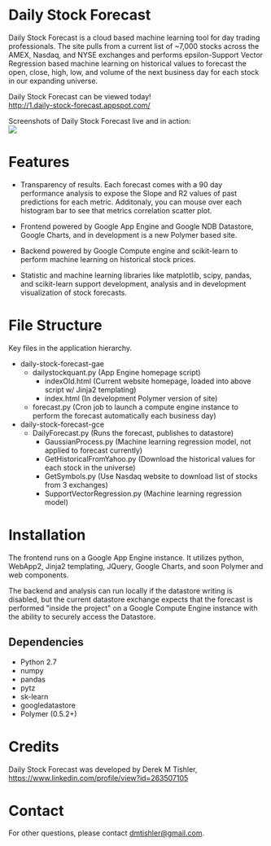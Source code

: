 Daily Stock Forecast
=======

Daily Stock Forecast is a cloud based machine learning tool 
for day trading professionals. The site pulls from a current
list of ~7,000 stocks across the AMEX, Nasdaq, and NYSE
exchanges and performs epsilon-Support Vector Regression based
machine learning on historical values to forecast the open,
close, high, low, and volume of the next business day for each
stock in our expanding universe.

Daily Stock Forecast can be viewed today!<br />
<http://1.daily-stock-forecast.appspot.com/>

Screenshots of Daily Stock Forecast live and in action:<br />
![](https://github.com/DMTSource/daily-stock-forecast/blob/master/daily-stock-forecast.png)

Features
========

* Transparency of results. Each forecast comes with a 90 day performance
analysis to expose the Slope and R2 values of past predictions for each
metric. Additonaly, you can mouse over each histogram bar to see that 
metrics correlation scatter plot.

* Frontend powered by Google App Engine and Google NDB Datastore,
Google Charts, and in development is a new Polymer based site.

* Backend powered by Google Compute engine and scikit-learn to
perform machine learning on historical stock prices.

* Statistic and machine learning libraries like matplotlib, scipy,
pandas, and scikit-learn support development, analysis and
in development visualization of stock forecasts.

File Structure
============
Key files in the application hierarchy.
* daily-stock-forecast-gae
  * dailystockquant.py (App Engine homepage script)
    * indexOld.html (Current website homepage, loaded into above script w/ Jinja2 templating)
    * index.html (In development Polymer version of site)
  * forecast.py (Cron job to launch a compute engine instance to perform the forecast automatically each business day) 
* daily-stock-forecast-gce
  * DailyForecast.py (Runs the forecast, publishes to datastore)
    * GaussianProcess.py (Machine learning regression model, not applied to forecast currently)
    * GetHistoricalFromYahoo.py (Download the historical values for each stock in the universe)
    * GetSymbols.py (Use Nasdaq website to download list of stocks from 3 exchanges)
    * SupportVectorRegression.py (Machine learning regression model)

Installation
============

The frontend runs on a Google App Engine instance. It utilizes
python, WebApp2, Jinja2 templating, JQuery, Google Charts, and 
soon Polymer and web components.

The backend and analysis can run locally if the datastore writing 
is disabled, but the current datastore exchange expects that the 
forecast is performed "inside the project" on a Google Compute 
Engine instance with the ability to securely access the Datastore.

Dependencies
------------

* Python 2.7
* numpy 
* pandas
* pytz
* sk-learn
* googledatastore
* Polymer (0.5.2+)


Credits
============

Daily Stock Forecast was developed by Derek M Tishler,<br />
<https://www.linkedin.com/profile/view?id=263507105>

Contact
=======

For other questions, please contact <dmtishler@gmail.com>.
